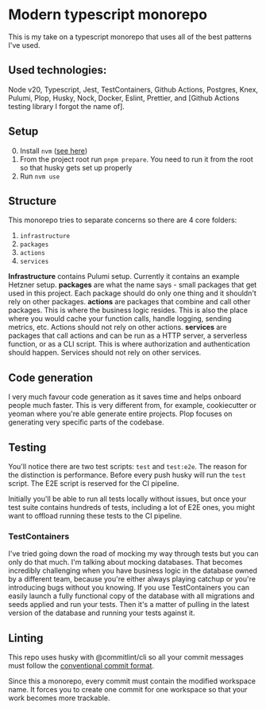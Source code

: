 # Modern typescript monorepo
This is my take on a typescript monorepo that uses all of the best patterns I've used.

## Used technologies:

Node v20, Typescript, Jest, TestContainers, Github Actions, Postgres, Knex, Pulumi, Plop, Husky, Nock, Docker, Eslint, Prettier, and [Github Actions testing library I forgot the name of].

## Setup

0. Install `nvm` ([see here](https://github.com/nvm-sh/nvm#installing-and-updating))
1. From the project root run `pnpm prepare`. You need to run it from the root so that husky gets set up properly
2. Run `nvm use`

## Structure
This monorepo tries to separate concerns so there are 4 core folders:
1. `infrastructure`
2. `packages`
3. `actions`
4. `services`

**Infrastructure** contains Pulumi setup. Currently it contains an example Hetzner setup.
**packages** are what the name says - small packages that get used in this project. Each package should do only one thing and it shouldn't rely on other packages.
**actions** are packages that combine and call other packages. This is where the business logic resides. This is also the place where you would cache your function calls, handle logging, sending metrics, etc. Actions should not rely on other actions.
**services** are packages that call actions and can be run as a HTTP server, a serverless function, or as a CLI script. This is where authorization and authentication should happen. Services should not rely on other services.

## Code generation
I very much favour code generation as it saves time and helps onboard people much faster. This is very different from, for example, cookiecutter or yeoman where you're able generate entire projects. Plop focuses on generating very specific parts of the codebase.

## Testing

You'll notice there are two test scripts: `test` and `test:e2e`. The reason for the distinction is performance. Before every push husky will run the `test` script. The E2E script is reserved for the CI pipeline.

Initially you'll be able to run all tests locally without issues, but once your test suite contains hundreds of tests, including a lot of E2E ones, you might want to offload running these tests to the CI pipeline.

### TestContainers
I've tried going down the road of mocking my way through tests but you can only do that much. I'm talking about mocking databases. That becomes incredibly challenging when you have business logic in the database owned by a different team, because you're either always playing catchup or you're introducing bugs without you knowing. If you use TestContainers you can easily launch a fully functional copy of the database with all migrations and seeds applied and run your tests. Then it's a matter of pulling in the latest version of the database and running your tests against it.

## Linting
This repo uses husky with @commitlint/cli so all your commit messages must follow the [conventional commit format](https://www.conventionalcommits.org/).

Since this a monorepo, every commit must contain the modified workspace name. It forces you to create one commit for one workspace so that your work becomes more trackable.

